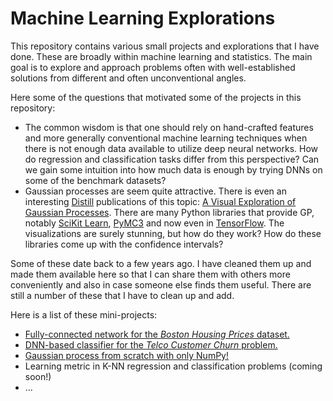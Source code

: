 # Machine Learning Explorations

This repository contains various small projects and explorations that I have done. These are broadly within machine learning and statistics. The main goal is to explore and approach problems often with well-established solutions from different and often unconventional angles. 

Here some of the questions that motivated some of the projects in this repository:
 - The common wisdom is that one should rely on hand-crafted features and more generally conventional machine learning techniques when there is not enough data available to utilize deep neural networks. How do regression and classification tasks differ from this perspective? Can we gain some intuition into how much data is enough by trying DNNs on some of the benchmark datasets?
 - Gaussian processes are seem quite attractive. There is even an interesting [Distill](https://distill.pub/) publications of this topic: [A Visual Exploration of Gaussian Processes](https://distill.pub/2019/visual-exploration-gaussian-processes/). There are many Python libraries that provide GP, notably [SciKit Learn](https://scikit-learn.org/stable/modules/gaussian_process.html), [PyMC3](https://docs.pymc.io/) and now even in [TensorFlow](https://www.tensorflow.org/probability/examples/Gaussian_Process_Regression_In_TFP). The visualizations are surely stunning, but how do they work? How do these libraries come up with the confidence intervals?

Some of these date back to a few years ago. I have cleaned them up and made them available here so that I can share them with others more conveniently and also in case someone else finds them useful. There are still a number of these that I have to clean up and add.

Here is a list of these mini-projects:
 - [Fully-connected network for the *Boston Housing Prices* dataset.](https://github.com/sedihub/ml_explorations/tree/main/boston_housing_prices)
 - [DNN-based classifier for the *Telco Customer Churn* problem.](https://github.com/sedihub/ml_explorations/tree/main/telco_customer_churn)
 - [Gaussian process from scratch with only NumPy!](https://github.com/sedihub/ml_explorations/tree/main/boston_housing_prices)
 - Learning metric in K-NN regression and classification problems (coming soon!)
 - ...
